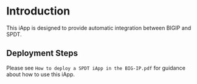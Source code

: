 # Introduction

This iApp is designed to provide automatic integration between BIGIP and SPDT.

## Deployment Steps

Please see `How to deploy a SPDT iApp in the BIG-IP.pdf` for guidance about how to use this iApp.
